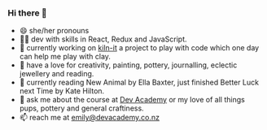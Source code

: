 ### Hi there 👋

- 😄 she/her pronouns
- 🧚🏼 dev with skills in React, Redux and JavaScript.
- 🔭 currently working on [kiln-it](https://github.com/emilyparkes/kiln-it) a project to play with code which one day can help me play with clay.
- 🎨 have a love for creativity, painting, pottery, journalling, eclectic jewellery and reading.
- 📖 currently reading New Animal by Ella Baxter, just finished Better Luck next Time by Kate Hilton.
- 💬 ask me about the course at [Dev Academy](https://devacademy.co.nz/) or my love of all things pups, pottery and general craftiness. 
- 📫 reach me at emily@devacademy.co.nz

